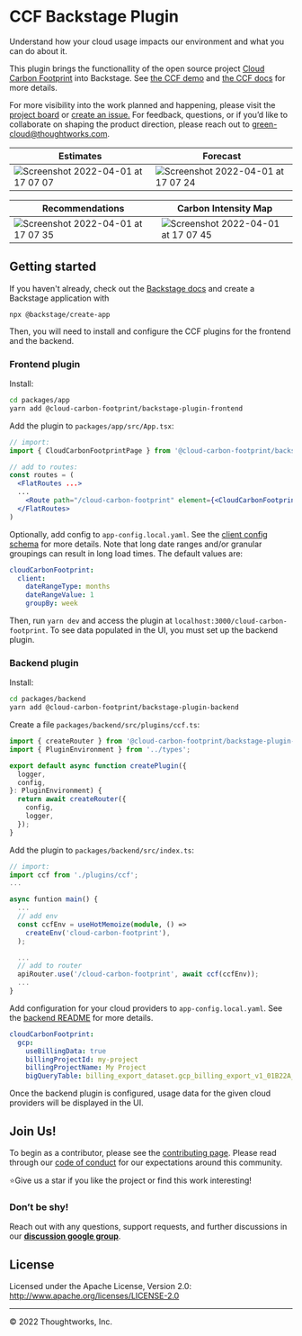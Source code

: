 # CCF Backstage Plugin

Understand how your cloud usage impacts our environment and what you can do about it.

This plugin brings the functionallity of the open source project [Cloud Carbon Footprint](https://www.cloudcarbonfootprint.org/) into Backstage. See [the CCF demo](https://demo.cloudcarbonfootprint.org/) and [the CCF docs](https://www.cloudcarbonfootprint.org/docs/overview) for more details.

For more visibility into the work planned and happening, please visit the [project board](https://github.com/cloud-carbon-footprint/cloud-carbon-footprint/projects/1) or [create an issue.](https://github.com/cloud-carbon-footprint/cloud-carbon-footprint/issues/new/choose)
For feedback, questions, or if you’d like to collaborate on shaping the product direction, please reach out to [green-cloud@thoughtworks.com](mailto:green-cloud@thoughtworks.com).

|Estimates | Forecast |
|---|---|
| ![Screenshot 2022-04-01 at 17 07 07](https://user-images.githubusercontent.com/8904624/161291252-c771f806-8ddf-4121-abf7-429217e64664.png) | ![Screenshot 2022-04-01 at 17 07 24](https://user-images.githubusercontent.com/8904624/161292172-e18d2894-45f1-4231-a353-035d821a9312.png) |

| Recommendations | Carbon Intensity Map |
|---|---|
| ![Screenshot 2022-04-01 at 17 07 35](https://user-images.githubusercontent.com/8904624/161291044-309b7b62-106a-4254-bdd9-5b432cf35232.png) | ![Screenshot 2022-04-01 at 17 07 45](https://user-images.githubusercontent.com/8904624/161291047-1d093d5a-4883-448a-8d08-5180c8d867d7.png) |

## Getting started

If you haven't already, check out the [Backstage docs](https://backstage.io/docs/getting-started/) and create a Backstage application with
```
npx @backstage/create-app
```

Then, you will need to install and configure the CCF plugins for the frontend and the backend.

### Frontend plugin

Install:
```bash
cd packages/app
yarn add @cloud-carbon-footprint/backstage-plugin-frontend
```

Add the plugin to `packages/app/src/App.tsx`:
```jsx
// import:
import { CloudCarbonFootprintPage } from '@cloud-carbon-footprint/backstage-plugin-frontend'

// add to routes:
const routes = (
  <FlatRoutes ...>
  ...
    <Route path="/cloud-carbon-footprint" element={<CloudCarbonFootprintPage />} />
  </FlatRoutes>
)
```

Optionally, add config to `app-config.local.yaml`. See the [client config schema](./plugins/frontend/config.d.ts) for more details. Note that long date ranges and/or granular groupings can result in long load times. The default values are:
```yaml
cloudCarbonFootprint:
  client:
    dateRangeType: months
    dateRangeValue: 1
    groupBy: week
```

Then, run `yarn dev` and access the plugin at `localhost:3000/cloud-carbon-footprint`. To see data populated in the UI, you must set up the backend plugin.

### Backend plugin

Install:
```bash
cd packages/backend
yarn add @cloud-carbon-footprint/backstage-plugin-backend
```

Create a file `packages/backend/src/plugins/ccf.ts`:
```typescript
import { createRouter } from '@cloud-carbon-footprint/backstage-plugin-backend';
import { PluginEnvironment } from '../types';

export default async function createPlugin({
  logger,
  config,
}: PluginEnvironment) {
  return await createRouter({
    config,
    logger,
  });
}
```

Add the plugin to `packages/backend/src/index.ts`:
```typescript
// import:
import ccf from './plugins/ccf';
...

async funtion main() {
  ...
  // add env
  const ccfEnv = useHotMemoize(module, () =>
    createEnv('cloud-carbon-footprint'),
  );

  ...
  // add to router
  apiRouter.use('/cloud-carbon-footprint', await ccf(ccfEnv));
  ...
}
```

Add configuration for your cloud providers to `app-config.local.yaml`. See the [backend README](./plugins/backend/README.md) for more details.
```yaml
cloudCarbonFootprint:
  gcp:
    useBillingData: true
    billingProjectId: my-project
    billingProjectName: My Project
    bigQueryTable: billing_export_dataset.gcp_billing_export_v1_01B22A_05AA4C_87BDAC
```

Once the backend plugin is configured, usage data for the given cloud providers will be displayed in the UI.

## Join Us!

To begin as a contributor, please see the [contributing page](CONTRIBUTING.md).
Please read through our [code of conduct](CODE_OF_CONDUCT.md) for our expectations around this community.

⭐️Give us a star if you like the project or find this work interesting!


### Don’t be shy!
Reach out with any questions, support requests, and further discussions in our **[discussion google group](https://groups.google.com/g/cloud-carbon-footprint)**.


## License

Licensed under the Apache License, Version 2.0: http://www.apache.org/licenses/LICENSE-2.0

---

© 2022 Thoughtworks, Inc.